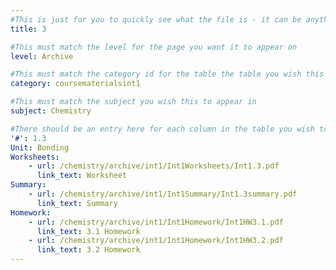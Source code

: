 ```yaml
---
#This is just for you to quickly see what the file is - it can be anything you want
title: 3

#This must match the level for the page you want it to appear on
level: Archive

#This must match the category id for the table the table you wish this to appear in
category: coursematerialsint1

#This must match the subject you wish this to appear in
subject: Chemistry

#There should be an entry here for each column in the table you wish to populate:
'#': 1.3
Unit: Bonding
Worksheets:
    - url: /chemistry/archive/int1/Int1Worksheets/Int1.3.pdf
      link_text: Worksheet
Summary:
    - url: /chemistry/archive/int1/Int1Summary/Int1.3summary.pdf
      link_text: Summary
Homework:
    - url: /chemistry/archive/int1/Int1Homework/Int1HW3.1.pdf
      link_text: 3.1 Homework
    - url: /chemistry/archive/int1/Int1Homework/Int1HW3.2.pdf
      link_text: 3.2 Homework
---
```


